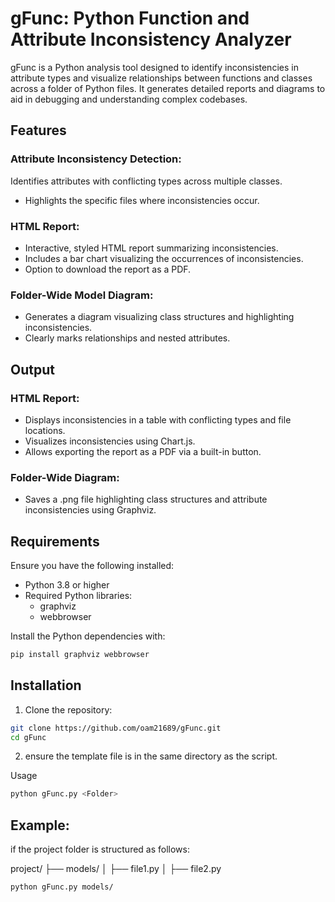 # gFunc: Python Function and Attribute Inconsistency Analyzer

gFunc is a Python analysis tool designed to identify inconsistencies in attribute types and visualize relationships between functions and classes across a folder of Python files. It generates detailed reports and diagrams to aid in debugging and understanding complex codebases.

## Features

### Attribute Inconsistency Detection:
Identifies attributes with conflicting types across multiple classes.
- Highlights the specific files where inconsistencies occur.

### HTML Report:
- Interactive, styled HTML report summarizing inconsistencies.
- Includes a bar chart visualizing the occurrences of inconsistencies.
- Option to download the report as a PDF.

### Folder-Wide Model Diagram:
- Generates a diagram visualizing class structures and highlighting inconsistencies.
- Clearly marks relationships and nested attributes.

## Output

### HTML Report:
- Displays inconsistencies in a table with conflicting types and file locations.
- Visualizes inconsistencies using Chart.js.
- Allows exporting the report as a PDF via a built-in button.

### Folder-Wide Diagram:
- Saves a .png file highlighting class structures and attribute inconsistencies using Graphviz.

## Requirements

Ensure you have the following installed:

- Python 3.8 or higher
- Required Python libraries:
  - graphviz
  - webbrowser

Install the Python dependencies with:

```bash
pip install graphviz webbrowser
```
## Installation

1. Clone the repository:

```bash
git clone https://github.com/oam21689/gFunc.git
cd gFunc
```
2. ensure the template file is in the same directory as the script.

Usage
```bash
python gFunc.py <Folder>
```
## Example:
if the project folder is structured as follows:

project/
├── models/
│   ├── file1.py
│   ├── file2.py

```bash
python gFunc.py models/
```
